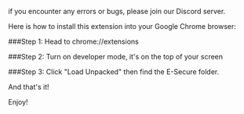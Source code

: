 

if you encounter any errors or bugs, please join our Discord server.

Here is how to install this extension into your Google Chrome browser:

###Step 1: Head to chrome://extensions

###Step 2: Turn on developer mode, it's on the top of your screen

###Step 3: Click "Load Unpacked" then find the E-Secure folder.

And that's it!

Enjoy!
